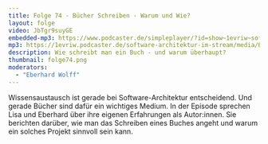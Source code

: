 ```yaml
---
title: Folge 74 - Bücher Schreiben - Warum und Wie?
layout: folge
video: JbTgr9suyGE
embedded-mp3: https://www.podcaster.de/simpleplayer/?id=show~1evriw~software-architektur-im-stream~pod-7c9b21d9d95cbb014400e4826b&v=1631541626
mp3: https://1evriw.podcaster.de/software-architektur-im-stream/media/BuecherSchreiben.mp3
description: Wie schreibt man ein Buch - und warum überhaupt?
thumbnail: folge74.png
moderators:
  - "Eberhard Wolff"
---
```


Wissensaustausch ist gerade bei Software-Architektur entscheidend. Und
gerade Bücher sind dafür ein wichtiges Medium. In der Episode sprechen
Lisa und Eberhard über ihre eigenen Erfahrungen als Autor:innen. Sie
berichten darüber, wie man das Schreiben eines Buches angeht
und warum ein solches Projekt sinnvoll sein kann.
